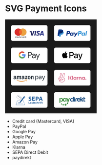 # SVG Payment Icons

<img src="preview.png" alt="drawing" width="300" />

- Credit card (Mastercard, VISA)
- PayPal
- Google Pay
- Apple Pay
- Amazon Pay
- Klarna
- SEPA Direct Debit
- paydirekt
